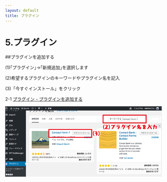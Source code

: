 ```yaml
---
layout: default
title: プラグイン
---
```


# 5.プラグイン  

##プラグインを追加する  

(1)｢プラグイン｣→｢新規追加｣を選択します  

(2)希望するプラグインのキーワードやプラグイン名を記入  

(3)「今すぐインストール」をクリック  

2-1 [プラグイン - プラグインを追加する](./index-1.html)  

![プラグインを追加する](./images/plugin02-1.png)